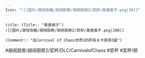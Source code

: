 ```yaml
---
Icon: "![[图片/游戏攻略/胡闹厨房/胡闹厨房2/奖杯/美食贩子.png|30]]"
---
```

```ad-common-bronze-trophy
title: (Title:: "美食贩子")
![[图片/游戏攻略/胡闹厨房/胡闹厨房2/奖杯/美食贩子.png|100]]

(Comment:: "在Carnival of Chaos世界1的所有关卡获得3星")
```

#胡闹厨房/胡闹厨房2/奖杯/DLC/CarnivalofChaos #奖杯 #奖杯/铜
